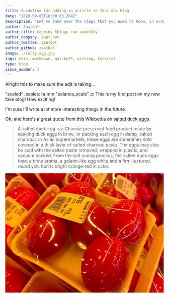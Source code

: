 ```yaml
---
title: Guideline for adding an article to Zaat.dev blog
date: "2020-09-03T18:00:03.284Z"
description: "Let me take over the steps that you need to know, in order to publish your article to zaat.dev/blog"
author: Zaatbot
author_title: Keeping things run smoothly
author_company: Zaat.dev
author_twitter: zaatbot
author_github: zaatbot
image: ./salty_egg.jpg
tags: meta, markdown, gatsbyJS, writing, tutorial
type: blog
issue_number: 3
---
```


Alright this to make sure the edit is taking... 

"scaled" :scales:
humm
"balance_scale" 
:balance_scale:
This is my first post on my new fake blog! How exciting!

I'm sure I'll write a lot more interesting things in the future.

Oh, and here's a great quote from this Wikipedia on
[salted duck eggs](https://en.wikipedia.org/wiki/Salted_duck_egg).

> A salted duck egg is a Chinese preserved food product made by soaking duck
> eggs in brine, or packing each egg in damp, salted charcoal. In Asian
> supermarkets, these eggs are sometimes sold covered in a thick layer of salted
> charcoal paste. The eggs may also be sold with the salted paste removed,
> wrapped in plastic, and vacuum packed. From the salt curing process, the
> salted duck eggs have a briny aroma, a gelatin-like egg white and a
> firm-textured, round yolk that is bright orange-red in color.

![Chinese Salty Egg](./salty_egg.jpg)
